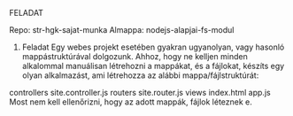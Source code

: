 FELADAT 

Repo: str-hgk-sajat-munka
Almappa: nodejs-alapjai-fs-modul

1. Feladat
Egy webes projekt esetében gyakran ugyanolyan, vagy hasonló mappástruktúrával dolgozunk. Ahhoz, hogy ne kelljen minden alkalommal manuálisan létrehozni a mappákat, és a fájlokat, készíts egy olyan alkalmazást, ami létrehozza az alábbi mappa/fájlstruktúrát:

controllers
site.controller.js
routers
site.router.js
views
index.html
app.js
Most nem kell ellenőrizni, hogy az adott mappák, fájlok léteznek e.
